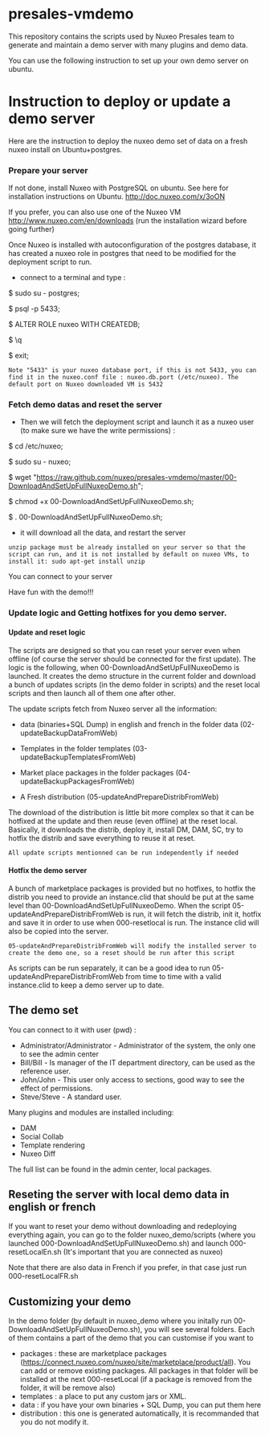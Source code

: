 presales-vmdemo
===============
This repository contains the scripts used by Nuxeo Presales team to generate and maintain a demo server with many plugins and demo data.

You can use the following instruction to set up your own demo server on ubuntu.


# Instruction to deploy or update a demo server

Here are the instruction to deploy the nuxeo demo set of data on a fresh nuxeo install on Ubuntu+postgres.

### Prepare your server


If not done, install Nuxeo with PostgreSQL on ubuntu.
See here for installation instructions on Ubuntu.
http://doc.nuxeo.com/x/3oON

If you prefer, you can also use one of the Nuxeo VM
http://www.nuxeo.com/en/downloads (run the installation wizard before going further)

Once Nuxeo is installed with autoconfiguration of the postgres database, it has created a nuxeo role in postgres that need to be modified for the deployment script to run.

- connect to a terminal and type : 

$ sudo su - postgres;

$ psql -p 5433;  

$ ALTER ROLE nuxeo WITH CREATEDB;

$ \q

$ exit;

`Note "5433" is your nuxeo database port, if this is not 5433, you can find it in the nuxeo.conf file : nuxeo.db.port (/etc/nuxeo). The default port on Nuxeo downloaded VM is 5432`

### Fetch demo datas and reset the server

- Then we will fetch the deployment script and launch it as a nuxeo user (to make sure we have the write permissions) :

$ cd /etc/nuxeo;

$ sudo su - nuxeo;

$ wget "https://raw.github.com/nuxeo/presales-vmdemo/master/00-DownloadAndSetUpFullNuxeoDemo.sh";

$ chmod +x 00-DownloadAndSetUpFullNuxeoDemo.sh;

$ . 00-DownloadAndSetUpFullNuxeoDemo.sh;

- it will download all the data, and restart the server 

`unzip package must be already installed on your server so that the script can run, and it is not installed by default on nuxeo VMs, to install it:
sudo apt-get install unzip`

You can connect to your server

Have fun with the demo!!!

### Update logic and Getting hotfixes for you demo server.
#### Update and reset logic

The scripts are designed so that you can reset your server even when offline (of course the server should be connected for the first update).
The logic is the following, when 00-DownloadAndSetUpFullNuxeoDemo is launched. It creates the demo structure in the current folder and download a bunch of updates scripts (in the demo folder in scripts) and the reset local scripts and then launch all of them one after other.

The update scripts fetch from Nuxeo server all the information:

- data (binaries+SQL Dump) in english and french in the folder data (02-updateBackupDataFromWeb)

- Templates in the folder templates (03-updateBackupTemplatesFromWeb)

- Market place packages in the folder packages (04-updateBackupPackagesFromWeb)

- A Fresh distribution (05-updateAndPrepareDistribFromWeb)

The download of the distribution is little bit more complex so that it can be hotfixed at the update and then reuse (even offline) at the reset local. Basically, it downloads the distrib, deploy it, install DM, DAM, SC, try to hotfix the distrib and save everything to reuse it at reset.

`All update scripts mentionned can be run independently if needed`


#### Hotfix the demo server

A bunch of marketplace packages is provided but no hotfixes, to hotfix the distrib you need to provide an instance.clid that should be put at the same level than 00-DownloadAndSetUpFullNuxeoDemo.
When the script 05-updateAndPrepareDistribFromWeb is run, it will fetch the distrib, init it, hotfix and save it in order to use when 000-resetlocal is run.
The instance clid will also be copied into the server.

`05-updateAndPrepareDistribFromWeb will modify the installed server to create the demo one, so a reset should be run after this script`

As scripts can be run separately, it can be a good idea to run 05-updateAndPrepareDistribFromWeb from time to time with a valid instance.clid to keep a demo server up to date.



## The demo set


You can connect to it with user (pwd) : 

- Administrator/Administrator - Administrator of the system, the only one to see the admin center
- Bill/Bill - Is manager of the IT department directory, can be used as the reference user.
- John/John - This user only access to sections, good way to see the effect of permissions.
- Steve/Steve - A standard user.

Many plugins and modules are installed including: 

- DAM
- Social Collab
- Template rendering
- Nuxeo Diff

The full list can be found in the admin center, local packages.


## Reseting the server with local demo data in english or french
 
If you want to reset your demo without downloading and redeploying everything again, you can go to the folder nuxeo_demo/scripts (where you launched 000-DownloadAndSetUpFullNuxeoDemo.sh) and launch 000-resetLocalEn.sh (It's important that you are connected as nuxeo)

Note that there are also data in French if you prefer, in that case just run 000-resetLocalFR.sh

## Customizing your demo
In the demo folder (by default in nuxeo_demo where you initally run 00-DownloadAndSetUpFullNuxeoDemo.sh), you will see several folders. Each of them contains a part of the demo that you can customise if you want to

- packages : these are marketplace packages (https://connect.nuxeo.com/nuxeo/site/marketplace/product/all). You can add or remove existing packages. All packages in that folder will be installed at the next 000-resetLocal (if a package is removed from the folder, it will be remove also)
- templates : a place to put any custom jars or XML.
- data : if you have your own binaries + SQL Dump, you can put them here
- distribution : this one is generated automatically, it is recommanded that you do not modify it.


